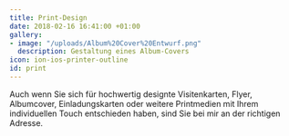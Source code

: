 ```yaml
---
title: Print-Design
date: 2018-02-16 16:41:00 +01:00
gallery:
- image: "/uploads/Album%20Cover%20Entwurf.png"
  description: Gestaltung eines Album-Covers
icon: ion-ios-printer-outline
id: print
---
```


Auch wenn Sie sich für hochwertig designte Visitenkarten, Flyer, Albumcover, Einladungskarten oder weitere Printmedien mit Ihrem individuellen Touch entschieden haben, sind Sie bei mir an der richtigen Adresse.
